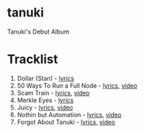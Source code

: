 # tanuki

Tanuki's Debut Album

# Tracklist

1. Dollar (Stan) - [lyrics](dollar.md)
1. 50 Ways To Run a Full Node - [lyrics](50-ways.md), [video](https://www.youtube.com/watch?v=TuHuhbnj3mQ)
1. Scam Train - [lyrics](scam-train.md), [video](https://www.youtube.com/watch?v=b3WNKka3pLQ&t=)
1. Merkle Eyes - [lyrics](merkle-eyes.md)
1. Juicy - [lyrics](juicy.md), [video](https://www.youtube.com/watch?v=9krAQzN6tbc&t)
1. Nothin but Automation - [lyrics](automation.md), [video](https://www.youtube.com/watch?v=xRTRKDbLVYg)
1. Forgot About Tanuki - [lyrics](forgot-about-tanuki.md), [video](https://www.youtube.com/watch?v=RhmvcGUDLpQ&t=14085s)


